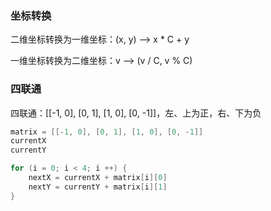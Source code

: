 

### 坐标转换

二维坐标转换为一维坐标：(x, y) --> x * C + y

一维坐标转换为二维坐标：v --> (v / C, v % C)


### 四联通

四联通：[[-1, 0], [0, 1], [1, 0], [0, -1]]，左、上为正，右、下为负

```java
matrix = [[-1, 0], [0, 1], [1, 0], [0, -1]]
currentX
currentY

for (i = 0; i < 4; i ++) {
    nextX = currentX + matrix[i][0]
    nextY = currentY + matrix[i][1]
}
```
